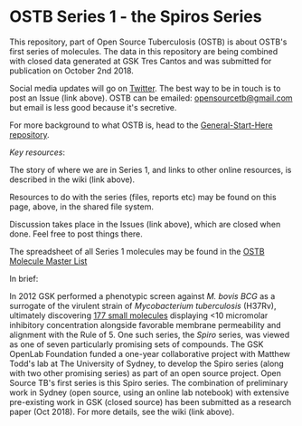 # OSTB Series 1 - the Spiros Series
This repository, part of Open Source Tuberculosis (OSTB) is about OSTB's first series of molecules. The data in this repository are being combined with closed data generated at GSK Tres Cantos and was submitted for publication on October 2nd 2018.

Social media updates will go on [Twitter](https://twitter.com/opensourcetb). The best way to be in touch is to post an Issue (link above). OSTB can be emailed: opensourcetb@gmail.com but email is less good because it's secretive.

For more background to what OSTB is, head to the [General-Start-Here repository](https://github.com/OpenSourceTB/OSTB_General_Start_Here).


*Key resources*:

The story of where we are in Series 1, and links to other online resources, is described in the wiki (link above).

Resources to do with the series (files, reports etc) may be found on this page, above, in the shared file system.

Discussion takes place in the Issues (link above), which are closed when done. Feel free to post things there.

The spreadsheet of all Series 1 molecules may be found in the [OSTB Molecule Master List](http://tinyurl.com/OSTBCompounds)

In brief:

In 2012 GSK performed a phenotypic screen against _M. bovis BCG_ as a surrogate of the virulent strain of _Mycobacterium tuberculosis_ (H37Rv), ultimately discovering [177 small molecules](http://onlinelibrary.wiley.com/doi/10.1002/cmdc.201200428/abstract) displaying <10 micromolar inhibitory concentration alongside favorable membrane permeability and alignment with the Rule of 5. One such series, the _Spiro_ series, was viewed as one of seven particularly promising sets of compounds. The GSK OpenLab Foundation funded a one-year collaborative project with Matthew Todd's lab at The University of Sydney, to develop the Spiro series (along with two other promising series) as part of an open source project. Open Source TB's first series is this Spiro series. The combination of preliminary work in Sydney (open source, using an online lab notebook) with extensive pre-existing work in GSK (closed source) has been submitted as a research paper (Oct 2018). For more details, see the wiki (link above). 


